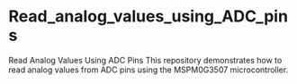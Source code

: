 # Read_analog_values_using_ADC_pins
Read Analog Values Using ADC Pins This repository demonstrates how to read analog values from ADC pins using the MSPM0G3507 microcontroller.
